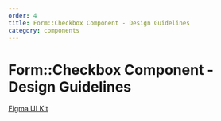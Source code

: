 ```yaml
---
order: 4
title: Form::Checkbox Component - Design Guidelines
category: components
---
```


<h1>Form::Checkbox Component - Design Guidelines</h1>

<section data-section="design-guidelines">
  
  <div class="dummy-design-guidelines">
    <p class="dummy-paragraph"><a
        href="https://www.figma.com/file/noyY6dUMDYjmySpHcMjhkN/HDS-Product---Components?node-id=9120%3A23131"
        target="_blank"
        rel="noopener noreferrer"
      >Figma UI Kit</a></p>
    <br />
    <img class="dummy-figma-docs" src="/assets/images/form-checkbox-design-usage.png" alt="" role="none" />
  </div>
</section>
